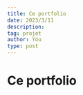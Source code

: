 ```yaml
---
title: Ce portfolio
date: 2023/3/11
description: 
tag: projet
author: You
type: post
---
```


# Ce portfolio 